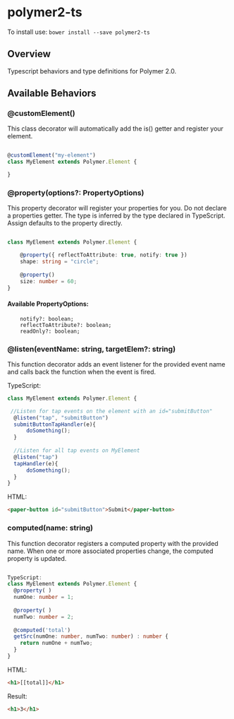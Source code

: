 # polymer2-ts

To install use: `bower install --save polymer2-ts`

## Overview  
Typescript behaviors and type definitions for Polymer 2.0.  

## Available Behaviors



### @customElement()
This class decorator will automatically add the is() getter and register your element. 

```typescript

@customElement("my-element")
class MyElement extends Polymer.Element {

}

```


### @property(options?: PropertyOptions)
This property decorator will register your properties for you. Do not declare a properties getter.  The type is inferred by the type declared in TypeScript.  Assign defaults to the property directly. 

```typescript

class MyElement extends Polymer.Element {

    @property({ reflectToAttribute: true, notify: true })
    shape: string = "circle";
    
    @property()
    size: number = 60;    
}

```
#### Available PropertyOptions:
```
    notify?: boolean;
    reflectToAttribute?: boolean;
    readOnly?: boolean;
```


### @listen(eventName: string, targetElem?: string)
This function decorator adds an event listener for the provided event name and calls back the function when the event is fired.

TypeScript:
```typescript
class MyElement extends Polymer.Element {

 //Listen for tap events on the element with an id="submitButton"
  @listen("tap", "submitButton")
  submitButtonTapHandler(e){
      doSomething();
  }
  
  //Listen for all tap events on MyElement
  @listen("tap")
  tapHandler(e){
      doSomething();
  }
}
```
HTML:
```html
<paper-button id="submitButton">Submit</paper-button>
```



### computed(name: string)
This function decorator registers a computed property with the provided name.  When one or more associated properties change, 
the computed property is updated. 

```typescript

TypeScript:
class MyElement extends Polymer.Element {
  @property( )
  numOne: number = 1;
    
  @property( )
  numTwo: number = 2;
        
  @computed('total')
  getSrc(numOne: number, numTwo: number) : number {
    return numOne + numTwo;
  }
}
```
HTML:
```html
<h1>[[total]]</h1>
```
Result:
```html
<h1>3</h1>
```

